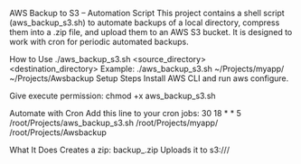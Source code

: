 AWS Backup to S3 – Automation Script
This project contains a shell script (aws_backup_s3.sh) to automate backups of a local directory, compress them into a .zip file, and upload them to an AWS S3 bucket. It is designed to work with cron for periodic automated backups.

How to Use
./aws_backup_s3.sh <source_directory> <destination_directory>
Example:
./aws_backup_s3.sh ~/Projects/myapp/ ~/Projects/Awsbackup
Setup Steps
Install AWS CLI and run aws configure.

Give execute permission:
chmod +x aws_backup_s3.sh

Automate with Cron
Add this line to your cron jobs:
30 18 * * 5 /root/Projects/aws_backup_s3.sh /root/Projects/myapp/ /root/Projects/Awsbackup

What It Does
Creates a zip: backup_<timestamp>.zip
Uploads it to s3://<your-bucket-name>/

